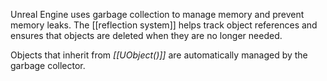 Unreal Engine uses garbage collection to manage memory and prevent memory leaks. The [[reflection system]] helps track object references and ensures that objects are deleted when they are no longer needed.

Objects that inherit from *[[UObject()]]* are automatically managed by the garbage collector.